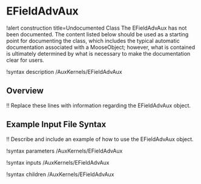 # EFieldAdvAux

!alert construction title=Undocumented Class
The EFieldAdvAux has not been documented. The content listed below should be used as a starting point for
documenting the class, which includes the typical automatic documentation associated with a
MooseObject; however, what is contained is ultimately determined by what is necessary to make the
documentation clear for users.

!syntax description /AuxKernels/EFieldAdvAux

## Overview

!! Replace these lines with information regarding the EFieldAdvAux object.

## Example Input File Syntax

!! Describe and include an example of how to use the EFieldAdvAux object.

!syntax parameters /AuxKernels/EFieldAdvAux

!syntax inputs /AuxKernels/EFieldAdvAux

!syntax children /AuxKernels/EFieldAdvAux
